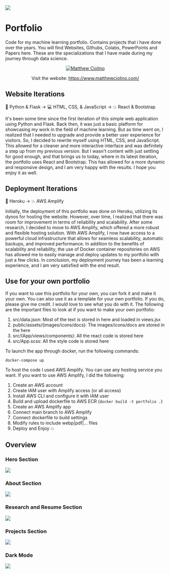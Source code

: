 ![](/public/assets/images/portfolio.webp)

# Portfolio

Code for my machine learning portfolio. Contains projects that i have done over the years. You will find Websites, Githubs, Colabs, PowerPoints and Papers here. These are the specializations that I have made during my journey through data science.

<center>

[![Matthew Ciolino](https://badgen.net/badge/Open-Matthew-Ciolino/Live/green?icon=terminal)](https://www.matthewciolino.com/)

Visit the website: https://www.matthewciolino.com/

</center>

## Website Iterations
🐍 Python & Flask → 💻 HTML, CSS, & JavaScript → 💥 React & Bootstrap 

 It's been some time since the first iteration of this simple web application using Python and Flask. Back then, it was just a basic platform for showcasing my work in the field of machine learning. But as time went on, I realized that I needed to upgrade and provide a better user experience for visitors. So, I decided to rewrite myself using HTML, CSS, and JavaScript. This allowed for a cleaner and more interactive interface and was definitely a step up from my previous version. But I wasn't content with just settling for good enough, and that brings us to today, where in its latest iteration, the portfolio uses React and Bootstrap. This has allowed for a more dynamic and responsive design, and I am very happy with the results. I hope you enjoy it as well.

## Deployment Iterations
🚀 Heroku → 💥 AWS Amplify 

Initially, the deployment of this portfolio was done on Heroku, utilizing its dynos for hosting the website. However, over time, I realized that there was room for improvement in terms of reliability and scalability. After some research, I decided to move to AWS Amplify, which offered a more robust and flexible hosting solution. With AWS Amplify, I now have access to a powerful cloud infrastructure that allows for seamless scalability, automatic backups, and improved performance. In addition to the benefits of scalability and reliability, the use of Docker container repositories on AWS has allowed me to easily manage and deploy updates to my portfolio with just a few clicks. In conclusion, my deployment journey has been a learning experience, and I am very satisfied with the end result.

## Use for your own portfolio

If you want to use this portfolio for your own, you can fork it and make it your own. You can also use it as a template for your own portfolio. If you do, please give me credit. I would love to see what you do with it. The following are the important files to look at if you want to make your own portfolio:

1. src/data.json: Most of the text is stored in here and loaded in views.jsx
2. public/assets/(images/icons/docs): The images/icons/docs are stored in the here
3. src/(App/views/components): All the react code is stored here
4. src/App.scss: All the style code is stored here

To launch the app through docker, run the following commands:

```
docker-compose up
```
To host the code I used AWS Amplify. You can use any hosting service you want. If you want to use AWS Amplify, I did the following:

1. Create an AWS account
2. Create IAM user with Amplify access (or all access)
3. Install AWS CLI and configure it with IAM user
4. Build and upload dockerfile to AWS ECR (```docker build -t portfolio .```)
5. Create an AWS Amplify app
6. Connect main branch to AWS Amplify
7. Connect dockerfile to build settings
8. Modify rules to include webp|pdf|... files
9. Deploy and Enjoy 💥

## Overview

### Hero Section

![](/public/assets/images/readme-hero.webp)

### About Section

![](/public/assets/images/readme-about.webp)

### Research and Resume Section

![](/public/assets/images/readme-resume.webp)

### Projects Section

![](/public/assets/images/readme-projects.webp)

### Dark Mode

![](/public/assets/images/readme-hero-dark.webp)
